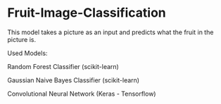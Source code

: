 # Fruit-Image-Classification
This model takes a picture as an input and predicts what the fruit in the picture is.

Used Models:

Random Forest Classifier         (scikit-learn)

Gaussian Naive Bayes Classifier  (scikit-learn)

Convolutional Neural Network     (Keras - Tensorflow)
